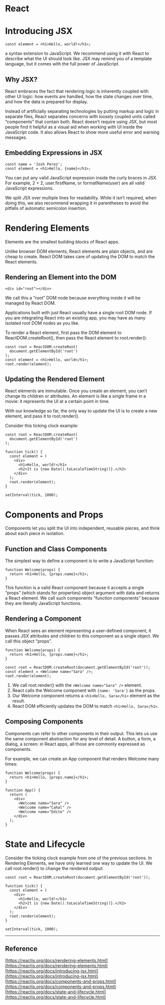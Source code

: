 # React
# Introducing JSX

```
const element = <h1>Hello, world!</h1>;
```

a syntax extension to JavaScript. We recommend using it with React to describe what the UI should look like. JSX may remind you of a template language, but it comes with the full power of JavaScript.

## Why JSX?
React embraces the fact that rendering logic is inherently coupled with other UI logic: how events are handled, how the state changes over time, and how the data is prepared for display.

Instead of artificially separating technologies by putting markup and logic in separate files, React separates concerns with loosely coupled units called “components” that contain both.
React doesn’t require using JSX, but most people find it helpful as a visual aid when working with UI inside the JavaScript code. It also allows React to show more useful error and warning messages.

## Embedding Expressions in JSX


```
const name = 'Josh Perez';
const element = <h1>Hello, {name}</h1>;
```

You can put any valid JavaScript expression inside the curly braces in JSX. For example, 2 + 2, user.firstName, or formatName(user) are all valid JavaScript expressions.


We split JSX over multiple lines for readability. While it isn’t required, when doing this, we also recommend wrapping it in parentheses to avoid the pitfalls of automatic semicolon insertion.


# Rendering Elements
Elements are the smallest building blocks of React apps.

Unlike browser DOM elements, React elements are plain objects, and are cheap to create. React DOM takes care of updating the DOM to match the React elements.

## Rendering an Element into the DOM
  
```
<div id="root"></div>
```

We call this a “root” DOM node because everything inside it will be managed by React DOM.

Applications built with just React usually have a single root DOM node. If you are integrating React into an existing app, you may have as many isolated root DOM nodes as you like.

To render a React element, first pass the DOM element to ReactDOM.createRoot(), then pass the React element to root.render():

```
const root = ReactDOM.createRoot(
  document.getElementById('root')
);
const element = <h1>Hello, world</h1>;
root.render(element);
```

## Updating the Rendered Element
React elements are immutable. Once you create an element, you can’t change its children or attributes. An element is like a single frame in a movie: it represents the UI at a certain point in time.

With our knowledge so far, the only way to update the UI is to create a new element, and pass it to root.render().

Consider this ticking clock example:
```
const root = ReactDOM.createRoot(
  document.getElementById('root')
);

function tick() {
  const element = (
    <div>
      <h1>Hello, world!</h1>
      <h2>It is {new Date().toLocaleTimeString()}.</h2>
    </div>
  );
  root.render(element);
}

setInterval(tick, 1000);
```

# Components and Props
Components let you split the UI into independent, reusable pieces, and think about each piece in isolation.

## Function and Class Components
The simplest way to define a component is to write a JavaScript function:

```
function Welcome(props) {
  return <h1>Hello, {props.name}</h1>;
}
```

This function is a valid React component because it accepts a single “props” (which stands for properties) object argument with data and returns a React element. We call such components “function components” because they are literally JavaScript functions.

## Rendering a Component
When React sees an element representing a user-defined component, it passes JSX attributes and children to this component as a single object. We call this object “props”.

```
function Welcome(props) {
  return <h1>Hello, {props.name}</h1>;
}

const root = ReactDOM.createRoot(document.getElementById('root'));
const element = <Welcome name="Sara" />;
root.render(element);
```

1. We call root.render() with the `<Welcome name="Sara" />` element.
2. React calls the Welcome component with `{name: 'Sara'}` as the props.
3. Our Welcome component returns a `<h1>Hello, Sara</h1>` element as the result.
4. React DOM efficiently updates the DOM to match `<h1>Hello, Sara</h1>`.

## Composing Components
Components can refer to other components in their output. This lets us use the same component abstraction for any level of detail. A button, a form, a dialog, a screen: in React apps, all those are commonly expressed as components.

For example, we can create an App component that renders Welcome many times:

```
function Welcome(props) {
  return <h1>Hello, {props.name}</h1>;
}

function App() {
  return (
    <div>
      <Welcome name="Sara" />
      <Welcome name="Cahal" />
      <Welcome name="Edite" />
    </div>
  );
}
```

# State and Lifecycle
Consider the ticking clock example from one of the previous sections. In Rendering Elements, we have only learned one way to update the UI. We call root.render() to change the rendered output:

```
const root = ReactDOM.createRoot(document.getElementById('root'));
  
function tick() {
  const element = (
    <div>
      <h1>Hello, world!</h1>
      <h2>It is {new Date().toLocaleTimeString()}.</h2>
    </div>
  );
  root.render(element);
}

setInterval(tick, 1000);
```


____________
## Reference

[https://reactjs.org/docs/rendering-elements.html](https://reactjs.org/docs/rendering-elements.html)
[https://reactjs.org/docs/introducing-jsx.html](https://reactjs.org/docs/introducing-jsx.html)
[https://reactjs.org/docs/components-and-props.html](https://reactjs.org/docs/components-and-props.html)
[https://reactjs.org/docs/state-and-lifecycle.html](https://reactjs.org/docs/state-and-lifecycle.html)

